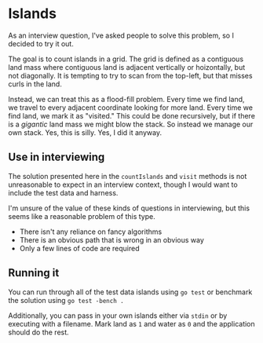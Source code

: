 # Islands

As an interview question, I've asked people to solve this problem, so I decided to try it out.

The goal is to count islands in a grid. The grid is defined as a contiguous land mass where contiguous land is adjacent vertically or hoizontally, but not diagonally. It is tempting to try to scan from the top-left, but that misses curls in the land.

Instead, we can treat this as a flood-fill problem. Every time we find land, we travel to every adjacent coordinate looking for more land. Every time we find land, we mark it as "visited." This could be done recursively, but if there is a _gigantic_ land mass we might blow the stack. So instead we manage our own stack. Yes, this is silly. Yes, I did it anyway.

## Use in interviewing

The solution presented here in the `countIslands` and `visit` methods is not unreasonable to expect in an interview context, though I would want to include the test data and harness.

I'm unsure of the value of these kinds of questions in interviewing, but this seems like a reasonable problem of this type.

* There isn't any reliance on fancy algorithms
* There is an obvious path that is wrong in an obvious way
* Only a few lines of code are required

## Running it

You can run through all of the test data islands using `go test` or benchmark the solution using `go test -bench .`

Additionally, you can pass in your own islands either via `stdin` or by executing with a filename. Mark land as `1` and water as `0` and the application should do the rest.
